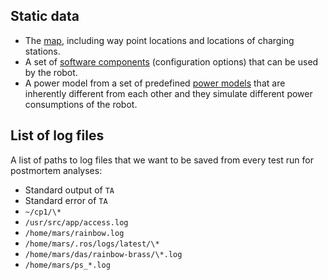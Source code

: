 ## Static data

* The [map](https://github.com/cmu-mars/cp1_base/blob/master/cp1_base/maps/cp1_map.json), including way point locations and locations of charging
  stations.
* A set of [software components](https://github.com/cmu-mars/model-learner/blob/master/conf/conf.json) (configuration options) that can be used by the
  robot.
* A power model from a set of predefined [power models](https://github.com/cmu-mars/cp1_base/tree/master/cp1_base/power_models) that are inherently
  different from each other and they simulate different power consumptions
  of the robot.

## List of log files

A list of paths to log files that we want to be saved from every test run for postmortem analyses:

* Standard output of `TA`
* Standard error of `TA`
* `~/cp1/\*`
* `/usr/src/app/access.log`
* `/home/mars/rainbow.log`
* `/home/mars/.ros/logs/latest/\*`
* `/home/mars/das/rainbow-brass/\*.log`
* `/home/mars/ps_*.log`